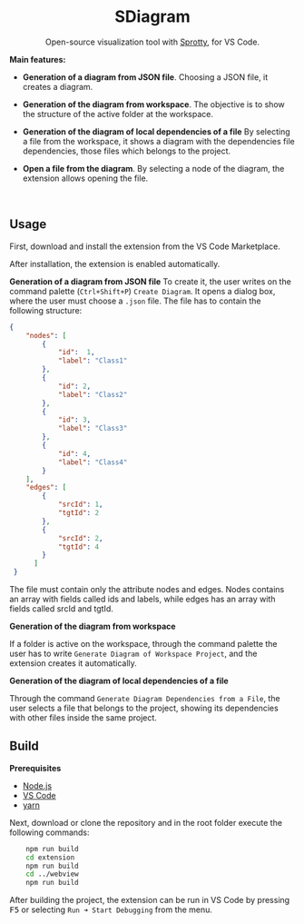 <!---Title-->
<h1 align="center">SDiagram</h1>

<!---Description-->
<center>
<p>
 Open-source visualization tool with <a href="https://github.com/eclipse-sprotty/sprotty">Sprotty</a>, for VS Code.
</p>
</center>

<!-- Main Features -->
**Main features:**

- **Generation of a diagram from JSON file**. Choosing a JSON file, it creates a diagram.

- **Generation of the diagram from workspace**. The objective is to show the structure of the active folder at the workspace.

- **Generation of the diagram of local dependencies of a file** By selecting a file from the workspace, it shows a diagram with the dependencies file dependencies, those files which belongs to the project.

- **Open a file from the diagram**. By selecting a node of the diagram, the extension allows opening the file.

<br />

<!--Usage-->
## Usage
First, download and install the extension from the VS Code Marketplace.

After installation, the extension is enabled automatically.

**Generation of a diagram from JSON file**
To create it, the user writes on the command palette (`Ctrl+Shift+P`) `Create Diagram`. It opens a dialog box, where the user must choose a `.json` file. The file has to contain the following structure:

```json
{
    "nodes": [
        {
            "id":  1,
            "label": "Class1"
        },
        {
            "id": 2,
            "label": "Class2"
        },
        {
            "id": 3,
            "label": "Class3"
        },
        {
            "id": 4,
            "label": "Class4"
        } 
    ],
    "edges": [
        {
            "srcId": 1,
            "tgtId": 2
        },
        {
            "srcId": 2,
            "tgtId": 4
        }
      ]
 }
```

The file must contain only the attribute nodes and edges. Nodes contains an array with fields called ids and labels, while edges has an array with fields called srcId and tgtId.

**Generation of the diagram from workspace**

If a folder is active on the workspace, through the command palette the user has to write `Generate Diagram of Workspace Project`, and the extension creates it  automatically.

**Generation of the diagram of local dependencies of a file**

Through the command `Generate Diagram Dependencies from a File`, the user selects a file that belongs to the project, showing its dependencies with other files inside the same project.

<!-- Build -->
## Build

**Prerequisites**

- [Node.js](https://nodejs.org/en/)
- [VS Code](https://code.visualstudio.com/)
- [yarn](https://yarnpkg.com/)

Next, download or clone the repository and in the root folder execute the following commands:

```bash
    npm run build
    cd extension 
    npm run build
    cd ../webview
    npm run build
```

After building the project, the extension can be run in VS Code by pressing <kbd>F5</kbd> or selecting `Run ➜ Start Debugging` from the menu.
